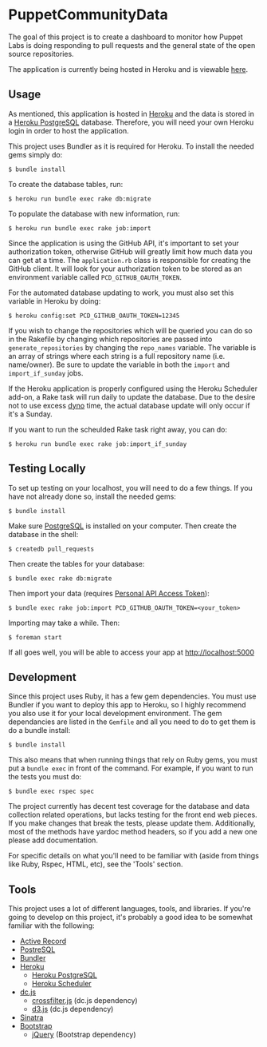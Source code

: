 # PuppetCommunityData

The goal of this project is to create a dashboard to monitor how Puppet Labs is doing responding to pull requests and the general state of the open source repositories.

The application is currently being hosted in Heroku and is viewable [here](http://puppet-forge-metrics.herokuapp.com/).

## Usage

As mentioned, this application is hosted in [Heroku](https://devcenter.heroku.com/articles/ruby) and the data is stored in a [Heroku PostgreSQL](https://postgres.heroku.com/) database. Therefore, you will  need your own Heroku login in order to host the application. 

This project uses Bundler as it is required for Heroku. To install the needed gems simply do:

    $ bundle install
    
To create the database tables, run:

	$ heroku run bundle exec rake db:migrate

To populate the database with new information, run:

    $ heroku run bundle exec rake job:import

Since the application is using the GitHub API, it's important to set your authorization token, otherwise GitHub will
greatly limit how much data you can get at a time. The `application.rb` class is responsible for creating the GitHub client. It will look for your authorization token to be
stored as an environment variable called `PCD_GITHUB_OAUTH_TOKEN`.

For the automated database updating to work, you must also set this variable in Heroku by doing:

    $ heroku config:set PCD_GITHUB_OAUTH_TOKEN=12345

If you wish to change the repositories which will be queried you can do so in the Rakefile by changing which repositories are passed into `generate_repositories` by changing the `repo_names` variable. The variable is an array of strings where each string is a full repository name (i.e. name/owner). Be sure to update the variable in both the `import` and `import_if_sunday` jobs.

If the Heroku application is properly configured using the Heroku Scheduler add-on, a Rake task will run daily to update the database. Due to the desire not to use excess [dyno](https://devcenter.heroku.com/articles/dynos) time, the actual database update will only occur if it's a Sunday.

If you want to run the scheulded Rake task right away, you can do:

    $ heroku run bundle exec rake job:import_if_sunday
    
## Testing Locally

To set up testing on your localhost, you will need to do a few things. If you have not already done so, install the needed gems:

	$ bundle install

Make sure [PostgreSQL](http://www.postgresql.org/download/) is installed on your computer. Then create the database in the shell:

	$ createdb pull_requests
	
Then create the tables for your database:
	
	$ bundle exec rake db:migrate
	
Then import your data (requires [Personal API Access Token](https://github.com/settings/applications)):

	$ bundle exec rake job:import PCD_GITHUB_OAUTH_TOKEN=<your_token>

Importing may take a while. Then:

	$ foreman start

If all goes well, you will be able to access your app at [http://localhost:5000](http://localhost:5000)
	
    
## Development 

Since this project uses Ruby, it has a few gem dependencies. You must use Bundler if you want to deploy this app to Heroku, so I highly recommend you also use it for your local development environment. The gem dependancies are listed in the `Gemfile` and all you need to do to get them is do a bundle install: 

    $ bundle install

This also means that when running things that rely on Ruby gems, you must put a `bundle exec` in front of the command. For example, if you want to run the tests you must do:

    $ bundle exec rspec spec

The project currently has decent test coverage for the database and data collection related operations, but lacks testing for the front end web pieces. If you make changes that break the tests, please update them. Additionally, most of the methods have yardoc method headers, so if you add a new one please add documentation.

For specific details on what you'll need to be familiar with (aside from things like Ruby, Rspec, HTML, etc), see the 'Tools' section.

## Tools

This project uses a lot of different languages, tools, and libraries. If you're going to develop on this project, it's probably a good idea to be somewhat familiar with the following:

* [Active Record](http://api.rubyonrails.org/classes/ActiveRecord/Base.html)
* [PostreSQL](http://www.postgresql.org/)
* [Bundler](http://bundler.io/)
* [Heroku](https://devcenter.heroku.com/articles/ruby)
    * [Heroku PostgreSQL](https://devcenter.heroku.com/categories/heroku-postgres)
    * [Heroku Scheduler](https://devcenter.heroku.com/articles/scheduler)
* [dc.js](http://nickqizhu.github.io/dc.js/)
    * [crossfilter.js](https://github.com/square/crossfilter/wiki) (dc.js dependency)
    * [d3.js](https://github.com/mbostock/d3/wiki) (dc.js dependency)
* [Sinatra](http://www.sinatrarb.com/)
* [Bootstrap](http://getbootstrap.com/)
    * [jQuery](http://jquery.com/) (Bootstrap dependency)
